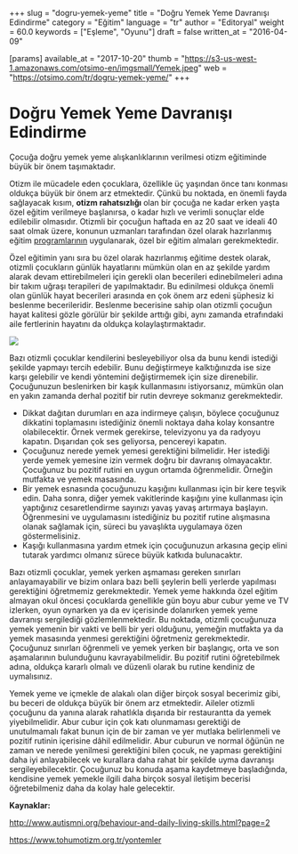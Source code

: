 +++
slug = "dogru-yemek-yeme"
title = "Doğru Yemek Yeme Davranışı Edindirme"
category = "Eğitim"
language = "tr"
author = "Editoryal"
weight = 60.0
keywords = ["Eşleme", "Oyunu"]
draft = false
written_at = "2016-04-09"

[params]
available_at = "2017-10-20"
thumb = "https://s3-us-west-1.amazonaws.com/otsimo-en/imgsmall/Yemek.jpeg"
web = "https://otsimo.com/tr/dogru-yemek-yeme/"
+++



# Doğru Yemek Yeme Davranışı Edindirme

Çocuğa doğru yemek yeme alışkanlıklarının verilmesi otizm eğitiminde büyük bir önem taşımaktadır.

Otizm ile mücadele eden çocuklara, özellikle üç yaşından önce tanı konması oldukça büyük bir önem arz etmektedir. Çünkü bu noktada, en önemli fayda sağlayacak kısım, **otizm rahatsızlığı** olan bir çocuğa ne kadar erken yaşta özel eğitim verilmeye başlanırsa, o kadar hızlı ve verimli sonuçlar elde edilebilir olmasıdır. Otizmli bir çocuğun haftada en az 20 saat ve ideali 40 saat olmak üzere, konunun uzmanları tarafından özel olarak hazırlanmış eğitim [programlarının](/tr/otizme-yonelik-tedavi-uygulamalari/) uygulanarak, özel bir eğitim almaları gerekmektedir.

Özel eğitimin yanı sıra bu özel olarak hazırlanmış eğitime destek olarak, otizmli çocukların günlük hayatlarını mümkün olan en az şekilde yardım alarak devam ettirebilmeleri için gerekli olan becerileri edinebilmeleri adına bir takım uğraşı terapileri de yapılmaktadır. Bu edinilmesi oldukça önemli olan günlük hayat becerileri arasında en çok önem arz edeni şüphesiz ki beslenme becerileridir. Beslenme becerisine sahip olan otizmli çocuğun hayat kalitesi gözle görülür bir şekilde arttığı gibi, aynı zamanda etrafındaki aile fertlerinin hayatını da oldukça kolaylaştırmaktadır.

![](https://s3-us-west-1.amazonaws.com/otsimo-en/imgsmall/blog_ici/baby_eats.jpg)

Bazı otizmli çocuklar kendilerini besleyebiliyor olsa da bunu kendi istediği şekilde yapmayı tercih edebilir. Bunu değiştirmeye kalktığınızda ise size karşı gelebilir ve kendi yöntemini değiştirmemek için size direnebilir. Çocuğunuzun beslenirken bir kaşık kullanmasını istiyorsanız, mümkün olan en yakın zamanda derhal pozitif bir rutin devreye sokmanız gerekmektedir.

  * Dikkat dağıtan durumları en aza indirmeye çalışın, böylece çocuğunuz dikkatini toplamasını istediğiniz önemli noktaya daha kolay konsantre olabilecektir. Örnek vermek gerekirse, televizyonu ya da radyoyu kapatın. Dışarıdan çok ses geliyorsa, pencereyi kapatın.
  * Çocuğunuz nerede yemek yemesi gerektiğini bilmelidir. Her istediği yerde yemek yemesine izin vermek doğru bir davranış olmayacaktır. Çocuğunuz bu pozitif rutini en uygun ortamda öğrenmelidir. Örneğin mutfakta ve yemek masasında.
  * Bir yemek esnasında çocuğunuzu kaşığını kullanması için bir kere teşvik edin. Daha sonra, diğer yemek vakitlerinde kaşığını yine kullanması için yaptığınız cesaretlendirme sayınızı yavaş yavaş artırmaya başlayın. Öğrenmesini ve uygulamasını istediğiniz bu pozitif rutine alışmasına olanak sağlamak için, süreci bu yavaşlıkta uygulamaya özen göstermelisiniz.
  * Kaşığı kullanmasına yardım etmek için çocuğunuzun arkasına geçip elini tutarak yardımcı olmanız sürece büyük katkıda bulunacaktır.

Bazı otizmli çocuklar, yemek yerken aşmaması gereken sınırları anlayamayabilir ve bizim onlara bazı belli şeylerin belli yerlerde yapılması gerektiğini öğretmemiz gerekmektedir. Yemek yeme hakkında özel eğitim almayan okul öncesi çocuklarda genellikle gün boyu abur cubur yeme ve TV izlerken, oyun oynarken ya da ev içerisinde dolanırken yemek yeme davranışı sergilediği gözlemlenmektedir. Bu noktada, otizmli çocuğunuza yemek yemenin bir vakti ve belli bir yeri olduğunu, yemeğin mutfakta ya da yemek masasında yenmesi gerektiğini öğretmeniz gerekmektedir. Çocuğunuz sınırları öğrenmeli ve yemek yerken bir başlangıç, orta ve son aşamalarının bulunduğunu kavrayabilmelidir. Bu pozitif rutini öğretebilmek adına, oldukça kararlı olmalı ve düzenli olarak bu rutine kendiniz de uymalısınız.

Yemek yeme ve içmekle de alakalı olan diğer birçok sosyal becerimiz gibi, bu beceri de oldukça büyük bir önem arz etmektedir. Aileler otizmli çocuğunu da yanına alarak rahatlıkla dışarıda bir restaurantta da yemek yiyebilmelidir. Abur cubur için çok katı olunmaması gerektiği de unutulmamalı fakat bunun için de bir zaman ve yer mutlaka belirlenmeli ve pozitif rutinin içerisine dâhil edilmelidir. Abur cuburun ve normal öğünün ne zaman ve nerede yenilmesi gerektiğini bilen çocuk, ne yapması gerektiğini daha iyi anlayabilecek ve kurallara daha rahat bir şekilde uyma davranışı sergileyebilecektir. Çocuğunuz bu konuda aşama kaydetmeye başladığında, kendisine yemek yemekle ilgili daha birçok sosyal iletişim becerisi öğretebilmeniz daha da kolay hale gelecektir.

**Kaynaklar:**

http://www.autismni.org/behaviour-and-daily-living-skills.html?page=2

https://www.tohumotizm.org.tr/yontemler
